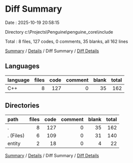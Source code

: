 # Diff Summary

Date : 2025-10-19 20:58:15

Directory c:\\Projects\\Penguine\\penguine_core\\include

Total : 8 files,  127 codes, 0 comments, 35 blanks, all 162 lines

[Summary](results.md) / [Details](details.md) / Diff Summary / [Diff Details](diff-details.md)

## Languages
| language | files | code | comment | blank | total |
| :--- | ---: | ---: | ---: | ---: | ---: |
| C++ | 8 | 127 | 0 | 35 | 162 |

## Directories
| path | files | code | comment | blank | total |
| :--- | ---: | ---: | ---: | ---: | ---: |
| . | 8 | 127 | 0 | 35 | 162 |
| . (Files) | 6 | 109 | 0 | 31 | 140 |
| entity | 2 | 18 | 0 | 4 | 22 |

[Summary](results.md) / [Details](details.md) / Diff Summary / [Diff Details](diff-details.md)